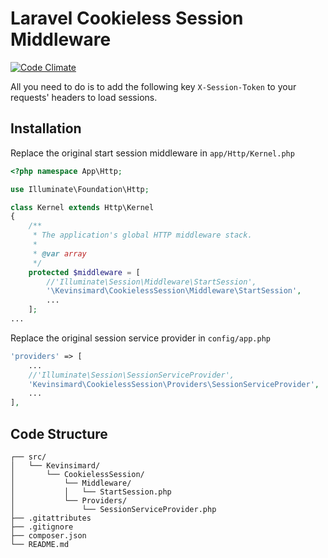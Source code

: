# Laravel Cookieless Session Middleware
[![Code Climate](https://codeclimate.com/github/kevinsimard/laravel-cookieless-session/badges/gpa.svg)](https://codeclimate.com/github/kevinsimard/laravel-cookieless-session)

All you need to do is to add the following key ```X-Session-Token``` to your requests' headers to load sessions.

## Installation
Replace the original start session middleware in ```app/Http/Kernel.php```

```php
<?php namespace App\Http;

use Illuminate\Foundation\Http;

class Kernel extends Http\Kernel
{
    /**
     * The application's global HTTP middleware stack.
     *
     * @var array
     */
    protected $middleware = [
        //'Illuminate\Session\Middleware\StartSession',
        '\Kevinsimard\CookielessSession\Middleware\StartSession',
        ...
    ];
...
```

Replace the original session service provider in ```config/app.php```

```php
'providers' => [
    ...
    //'Illuminate\Session\SessionServiceProvider',
    'Kevinsimard\CookielessSession\Providers\SessionServiceProvider',
    ...
],
```

## Code Structure
    ┌── src/
    │   └── Kevinsimard/
    │       └── CookielessSession/
    │           └── Middleware/
    │           │   └── StartSession.php
    │           └── Providers/
    │               └── SessionServiceProvider.php
    ├── .gitattributes
    ├── .gitignore
    ├── composer.json
    └── README.md
